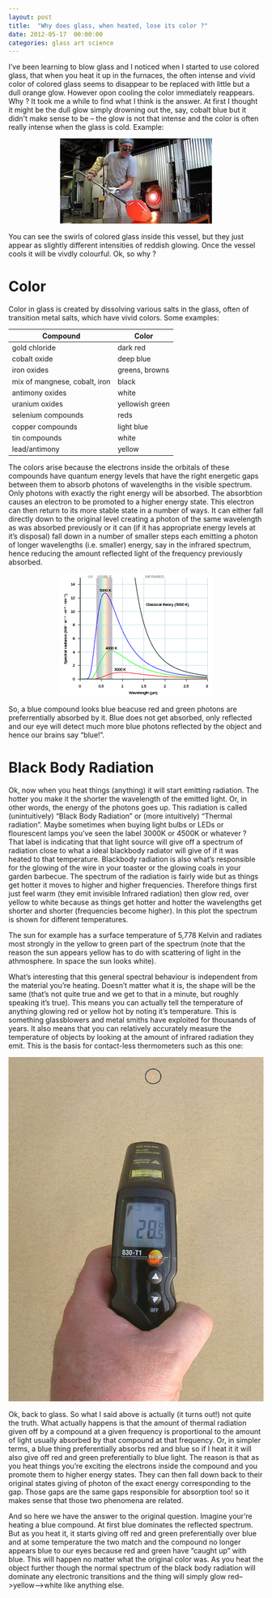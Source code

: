 ```yaml
---
layout: post
title:  "Why does glass, when heated, lose its color ?"
date: 2012-05-17  00:00:00
categories: glass art science 
---
```




I’ve been learning to blow glass and I noticed when I started to use colored glass, that when you heat it up in the furnaces, the often intense and vivid color of colored glass seems to disappear to be replaced with little but a dull orange glow. However opon cooling the color immediately reappears. Why ? It took me a while to find what I think is the answer. At first I thought it might be the dull glow simply drowning out the, say, cobalt blue but it didn't make sense to be – the glow is not that intense and the color is often really intense when the glass is cold. Example: 

<center><img src="/assets/hotglass.jpeg"></center>

You can see the swirls of colored glass inside this vessel, but they just appear as slightly different intensities of reddish glowing. Once the vessel cools it will be vivdly colourful. Ok, so why ?

# Color

Color in glass is created by dissolving  various salts in the glass, often of transition metal salts, which have vivid colors. Some examples:

Compound | Color
-----------------------|--------
gold chloride | dark red
cobalt oxide | deep blue
iron oxides | greens, browns
mix of mangnese, cobalt, iron | black
antimony oxides | white
uranium oxides | yellowish green
selenium compounds | reds
copper compounds | light blue
tin compounds | white
lead/antimony | yellow

The colors arise because the electrons inside the orbitals of these compounds have quantum energy levels that have the right energetic gaps between them to absorb photons of wavelengths in the visible spectrum. Only photons with exactly the right energy will be absorbed. The absorbtion causes an electron to be promoted to a higher energy state. This electron can then return to its more stable state in a number of ways. It can either fall directly down to the original level creating a photon of the same wavelength as was absorbed previously or it can (if it has appropriate energy levels at it’s disposal) fall down in a number of smaller steps each emitting a photon of longer wavelengths (i.e. smaller) energy, say in the infrared spectrum, hence reducing the amount reflected light of the frequency previously absorbed.

<center><img src="/assets/blackbody.png"></center>

So, a blue compound looks blue beacuse red and green photons are preferrentially absorbed by it. Blue does not get absorbed, only reflected and our eye will detect much more blue photons reflected by the object and hence our brains say “blue!”.

# Black Body Radiation

Ok, now when you heat things (anything) it will start emitting radiation. The hotter you make it the shorter the wavelength of the emitted light. Or, in other words, the energy of the photons goes up. This radiation is called (unintuitively) “Black Body Radiation” or (more intuitively) “Thermal radiation”. Maybe sometimes when buying light bulbs or LEDs or flourescent lamps you’ve seen the label 3000K or 4500K or whatever ? That label is indicating that that light source will give off a spectrum of radiation close to what a ideal blackbody radiator will give of if it was heated to that temperature. Blackbody radiation is also what’s responsible for the glowing of the wire in your toaster or the glowing coals in your garden barbecue. The spectrum of the radiation is fairly wide but as things get hotter it moves to higher and higher frequencies. Therefore things first just feel warm (they emit invisible Infrared radiation) then glow red, over yellow to white because as things get hotter and hotter the wavelengths get shorter and shorter (frequencies become higher). In this plot the spectrum is shown for different temperatures.



 

 The sun for example has a surface temperature of 5,778 Kelvin and radiates most strongly in the yellow to green part of the spectrum (note that the reason the sun appears yellow has to do with scattering of light in the athmosphere. In space the sun looks white).

 What’s interesting that this general spectral behaviour is independent from the material you’re heating. Doesn’t matter what it is, the shape will be the same (that’s not quite true and we get to that in a minute, but roughly speaking it’s true). This means you can actually tell the temperature of anything glowing red or yellow hot by noting it’s temperature. This is something glassblowers and metal smiths have exploited for thousands of years. It also means that you can relatively accurately measure the temperature of objects by looking at the amount of infrared radiation they emit. This is the basis for contact-less thermometers such as this one:

<img src="/assets/thermometer.jpg">
  

  Ok, back to glass. So what I said above is actually (it turns out!) not quite the truth. What actually happens is that the amount of thermal radiation given off by a compound at a given frequency is proportional to the amount of light usually absorbed by that compound at that frequency. Or, in simpler terms, a blue thing preferentially absorbs red and blue so if I heat it it will also give off red and green preferentially to blue light. The reason is that as you heat things you’re exciting the electrons inside the compound and you promote them to higher energy states. They can then fall down back to their original states giving of photon of the exact energy corresponding to the gap. Those gaps are the same gaps responsible for absorption too! so it makes sense that those two phenomena are related.

  And so here we have the answer to the original question. Imagine your’re heating a blue compound. At first blue dominates the reflected spectrum. But as you heat it, it starts giving off red and green preferentially over blue and at some temperature the two match and the compound no longer appears blue to our eyes because red and green have “caught up” with blue. This will happen no matter what the original color was. As you heat the object further though the normal spectrum of the black body radiation will dominate any electronic transitions and the thing will simply glow red–>yellow–>white like anything else.
